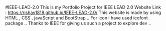 #IEEE-LEAD-2.0 
This is my Portfolio Project for IEEE LEAD 2.0
Website Link :  https://rishav1818.github.io/IEEE-LEAD-2.0/
This website is made by using HTML , CSS , javaScript and BootStrap...
For icon i have used icofont package ..
Thanks to IEEE for giving us such a project to explore dev ..
